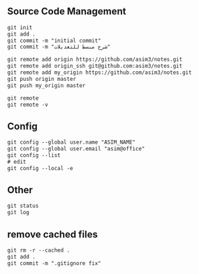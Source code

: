 ## Source Code Management



```txt
git init
git add .
git commit -m "initial commit"
git commit -m "شرح مبسط للتعديلات"
```

```txt
git remote add origin https://github.com/asim3/notes.git
git remote add origin_ssh git@github.com:asim3/notes.git
git remote add my_origin https://github.com/asim3/notes.git
git push origin master
git push my_origin master
```


```txt
git remote
git remote -v
```


## Config
```txt
git config --global user.name "ASIM_NAME"
git config --global user.email "asim@office"
git config --list
# edit
git config --local -e
```


## Other
```txt
git status
git log
```


## remove cached files
```txt
git rm -r --cached .
git add .
git commit -m ".gitignore fix"
```
